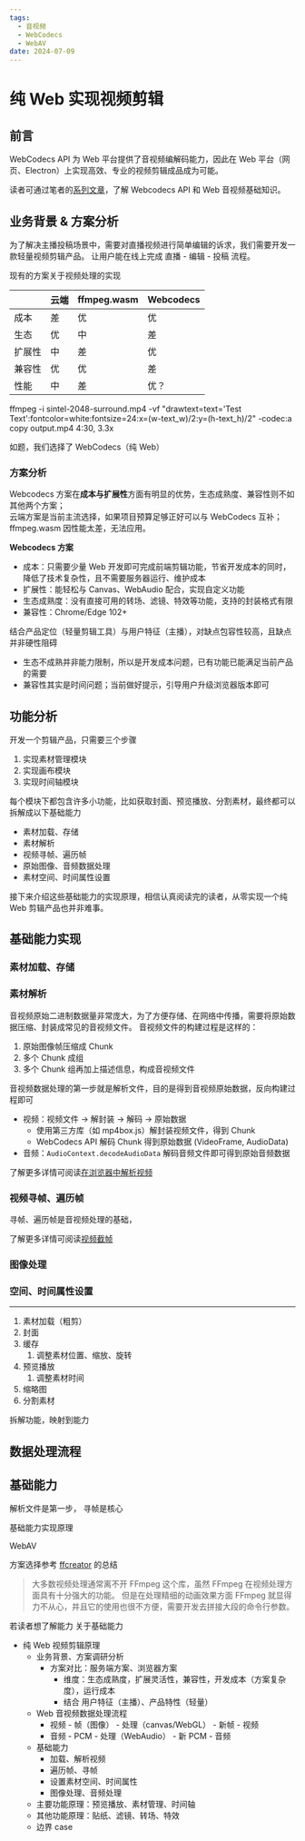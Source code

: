 ```yaml
---
tags:
  - 音视频
  - WebCodecs
  - WebAV
date: 2024-07-09
---
```


# 纯 Web 实现视频剪辑

## 前言

WebCodecs API 为 Web 平台提供了音视频编解码能力，因此在 Web 平台（网页、Electron）上实现高效、专业的视频剪辑成品成为可能。

<!-- link -->

读者可通过笔者的[系列文章][1]，了解 Webcodecs API 和 Web 音视频基础知识。

## 业务背景 & 方案分析

为了解决主播投稿场景中，需要对直播视频进行简单编辑的诉求，我们需要开发一款轻量视频剪辑产品。
让用户能在线上完成 直播 - 编辑 - 投稿 流程。

<!-- 其他产品 -->
<!-- 分析主流直播平台，剪辑功能 -->

现有的方案关于视频处理的实现

<!-- 现有剪辑技术方案 -->

|        | 云端 | ffmpeg.wasm | Webcodecs |
| ------ | ---- | ----------- | --------- |
| 成本   | 差   | 优          | 优        |
| 生态   | 优   | 中          | 差        |
| 扩展性 | 中   | 差          | 优        |
| 兼容性 | 优   | 优          | 差        |
| 性能   | 中   | 差          | 优？      |

ffmpeg -i sintel-2048-surround.mp4 -vf "drawtext=text='Test Text':fontcolor=white:fontsize=24:x=(w-text_w)/2:y=(h-text_h)/2" -codec:a copy output.mp4
4:30, 3.3x

<!-- 性能对比 1080P，其他产品 -->

如题，我们选择了 WebCodecs（纯 Web）

### 方案分析

Webcodecs 方案在**成本与扩展性**方面有明显的优势，生态成熟度、兼容性则不如其他两个方案；  
云端方案是当前主流选择，如果项目预算足够正好可以与 WebCodecs 互补；  
ffmpeg.wasm 因性能太差，无法应用。

**Webcodecs 方案**

- 成本：只需要少量 Web 开发即可完成前端剪辑功能，节省开发成本的同时，降低了技术复杂性，且不需要服务器运行、维护成本
- 扩展性：能轻松与 Canvas、WebAudio 配合，实现自定义功能
- 生态成熟度：没有直接可用的转场、滤镜、特效等功能，支持的封装格式有限
- 兼容性：Chrome/Edge 102+

结合产品定位（轻量剪辑工具）与用户特征（主播），对缺点包容性较高，且缺点并非硬性阻碍

- 生态不成熟并非能力限制，所以是开发成本问题，已有功能已能满足当前产品的需要
- 兼容性其实是时间问题；当前做好提示，引导用户升级浏览器版本即可

## 功能分析

<!-- 产品截图 -->

开发一个剪辑产品，只需要三个步骤

1. 实现素材管理模块
2. 实现画布模块
3. 实现时间轴模块

每个模块下都包含许多小功能，比如获取封面、预览播放、分割素材，最终都可以拆解成以下基础能力

- 素材加载、存储
- 素材解析
- 视频寻帧、遍历帧
- 原始图像、音频数据处理
- 素材空间、时间属性设置

接下来介绍这些基础能力的实现原理，相信认真阅读完的读者，从零实现一个纯 Web 剪辑产品也并非难事。

## 基础能力实现

<!-- 流程图 -->

### 素材加载、存储

### 素材解析

音视频原始二进制数据量非常庞大，为了方便存储、在网络中传播，需要将原始数据压缩、封装成常见的音视频文件。
音视频文件的构建过程是这样的：

1. 原始图像帧压缩成 Chunk
2. 多个 Chunk 成组
3. 多个 Chunk 组再加上描述信息，构成音视频文件

<!-- 示意图 -->

音视频数据处理的第一步就是解析文件，目的是得到音视频原始数据，反向构建过程即可

- 视频：视频文件 -> 解封装 -> 解码 -> 原始数据
  - 使用第三方库（如 mp4box.js）解封装视频文件，得到 Chunk
  - WebCodecs API 解码 Chunk 得到原始数据 (VideoFrame, AudioData)
- 音频：`AudioContext.decodeAudioData` 解码音频文件即可得到原始音频数据

了解更多详情可阅读[在浏览器中解析视频][3]

### 视频寻帧、遍历帧

寻帧、遍历帧是音视频处理的基础，

了解更多详情可阅读[视频截帧][4]

### 图像处理

### 空间、时间属性设置

---

1.  素材加载（粗剪）
2.  封面
3.  缓存
    1. 调整素材位置、缩放、旋转
4.  预览播放
    1. 调整素材时间
5.  缩略图
6.  分割素材

<!-- 编解码流程图片 -->

拆解功能，映射到能力

## 数据处理流程

## 基础能力

解析文件是第一步，
寻帧是核心

基础能力实现原理

WebAV

方案选择参考 [ffcreator][2] 的总结

> 大多数视频处理通常离不开 FFmpeg 这个库，虽然 FFmpeg 在视频处理方面具有十分强大的功能。 但是在处理精细的动画效果方面 FFmpeg 就显得力不从心，并且它的使用也很不方便，需要开发去拼接大段的命令行参数。

[1]: https://hughfenghen.github.io/tag/WebAV/
[2]: https://tnfe.github.io/FFCreator/#/README?id=原理简介
[3]: https://hughfenghen.github.io/posts/2023/07/23/webav-2-parse-video/
[4]: https://www.bilibili.com/read/cv30358687/

<!-- 跨平台：支持在 Edge、Chrome 浏览器，以及 Electron 中运行
体积小：约 50kb（MINIFIED + GZIPPED, 未 tree-shaking） -->

<!-- 接下来剪辑产品主要功能是如何实现的， -->

若读者想了解能力 关于基础能力

- 纯 Web 视频剪辑原理
  - 业务背景、方案调研分析
    - 方案对比：服务端方案、浏览器方案
      - 维度：生态成熟度，扩展灵活性，兼容性，开发成本（方案复杂度），运行成本
      - 结合 用户特征（主播）、产品特性（轻量）
  - Web 音视频数据处理流程
    - 视频 - 帧（图像） - 处理（canvas/WebGL） - 新帧 - 视频
    - 音频 - PCM - 处理（WebAudio） - 新 PCM - 音频
  - 基础能力
    - 加载、解析视频
    - 遍历帧、寻帧
    - 设置素材空间、时间属性
    - 图像处理、音频处理
  - 主要功能原理：预览播放、素材管理、时间轴
  - 其他功能原理：贴纸、滤镜、转场、特效
  - 边界 case
